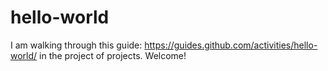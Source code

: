 # hello-world

I am walking through this guide: https://guides.github.com/activities/hello-world/ in the project of projects. Welcome!
